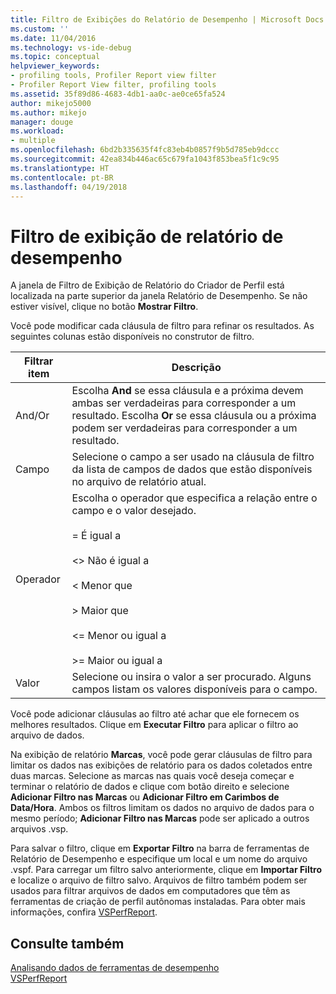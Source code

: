 ```yaml
---
title: Filtro de Exibições do Relatório de Desempenho | Microsoft Docs
ms.custom: ''
ms.date: 11/04/2016
ms.technology: vs-ide-debug
ms.topic: conceptual
helpviewer_keywords:
- profiling tools, Profiler Report view filter
- Profiler Report View filter, profiling tools
ms.assetid: 35f89d86-4683-4db1-aa0c-ae0ce65fa524
author: mikejo5000
ms.author: mikejo
manager: douge
ms.workload:
- multiple
ms.openlocfilehash: 6bd2b335635f4fc83eb4b0857f9b5d785eb9dccc
ms.sourcegitcommit: 42ea834b446ac65c679fa1043f853bea5f1c9c95
ms.translationtype: HT
ms.contentlocale: pt-BR
ms.lasthandoff: 04/19/2018
---
```

# <a name="performance-report-view-filter"></a>Filtro de exibição de relatório de desempenho
A janela de Filtro de Exibição de Relatório do Criador de Perfil está localizada na parte superior da janela Relatório de Desempenho. Se não estiver visível, clique no botão **Mostrar Filtro**.  
  
 Você pode modificar cada cláusula de filtro para refinar os resultados. As seguintes colunas estão disponíveis no construtor de filtro.  
  
|Filtrar item|Descrição|  
|-----------------|-----------------|  
|And/Or|Escolha **And** se essa cláusula e a próxima devem ambas ser verdadeiras para corresponder a um resultado. Escolha **Or** se essa cláusula ou a próxima podem ser verdadeiras para corresponder a um resultado.|  
|Campo|Selecione o campo a ser usado na cláusula de filtro da lista de campos de dados que estão disponíveis no arquivo de relatório atual.|  
|Operador|Escolha o operador que especifica a relação entre o campo e o valor desejado.<br /><br /> =    É igual a<br /><br /> <>  Não é igual a<br /><br /> <    Menor que<br /><br /> >    Maior que<br /><br /> <=  Menor ou igual a<br /><br /> >= Maior ou igual a|  
|Valor|Selecione ou insira o valor a ser procurado. Alguns campos listam os valores disponíveis para o campo.|  
  
 Você pode adicionar cláusulas ao filtro até achar que ele fornecem os melhores resultados. Clique em **Executar Filtro** para aplicar o filtro ao arquivo de dados.  
  
 Na exibição de relatório **Marcas**, você pode gerar cláusulas de filtro para limitar os dados nas exibições de relatório para os dados coletados entre duas marcas. Selecione as marcas nas quais você deseja começar e terminar o relatório de dados e clique com botão direito e selecione **Adicionar Filtro nas Marcas** ou **Adicionar Filtro em Carimbos de Data/Hora**. Ambos os filtros limitam os dados no arquivo de dados para o mesmo período; **Adicionar Filtro nas Marcas** pode ser aplicado a outros arquivos .vsp.  
  
 Para salvar o filtro, clique em **Exportar Filtro** na barra de ferramentas de Relatório de Desempenho e especifique um local e um nome do arquivo .vspf. Para carregar um filtro salvo anteriormente, clique em **Importar Filtro** e localize o arquivo de filtro salvo. Arquivos de filtro também podem ser usados para filtrar arquivos de dados em computadores que têm as ferramentas de criação de perfil autônomas instaladas. Para obter mais informações, confira [VSPerfReport](../profiling/vsperfreport.md).  
  
## <a name="see-also"></a>Consulte também  
 [Analisando dados de ferramentas de desempenho](../profiling/analyzing-performance-tools-data.md)   
 [VSPerfReport](../profiling/vsperfreport.md)